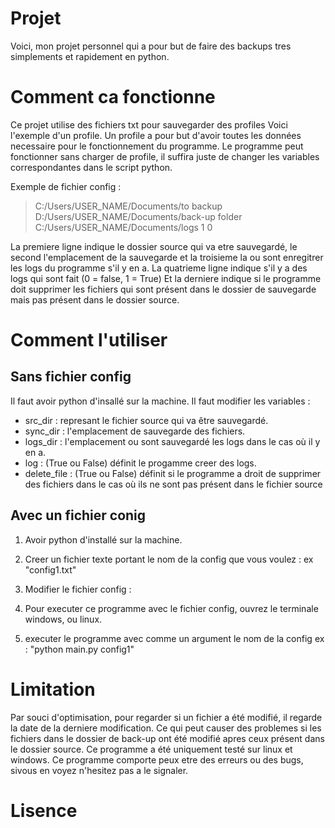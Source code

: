 # Projet
Voici, mon projet personnel qui a pour but de faire des backups tres simplements et rapidement en python.

# Comment ca fonctionne 
Ce projet utilise des fichiers txt pour sauvegarder des profiles
Voici l'exemple d'un profile. Un profile a pour but d'avoir toutes les données necessaire pour le fonctionnement du programme. Le programme peut fonctionner sans charger de profile, il suffira juste de changer les variables correspondantes dans le script python.

Exemple de fichier config :
> C:/Users/USER_NAME/Documents/to backup
> D:/Users/USER_NAME/Documents/back-up folder
> C:/Users/USER_NAME/Documents/logs
> 1
> 0

La premiere ligne indique le dossier source qui va etre sauvegardé, le second l'emplacement de la sauvegarde et la troisieme la ou sont enregitrer les logs du programme s'il y en a.
La quatrieme ligne indique s'il y a des logs qui sont fait (0 = false, 1 = True)
Et la derniere indique si le programme doit supprimer les fichiers qui sont présent dans le dossier de sauvegarde mais pas présent dans le dossier source.


# Comment l'utiliser 
## Sans fichier config
Il faut avoir python d'insallé sur la machine.
Il faut modifier les variables :
- src_dir : represant le fichier source qui va être sauvegardé.
- sync_dir : l'emplacement de sauvegarde des fichiers.
- logs_dir : l'emplacement ou sont sauvegardé les logs dans le cas où il y en a.
- log : (True ou False) définit le progamme creer des logs.
- delete_file : (True ou False) définit si le programme a droit de supprimer des fichiers dans le cas où ils ne sont pas présent dans le fichier source

## Avec un fichier conig
1) Avoir python d'installé sur la machine.
2) Creer un fichier texte portant le nom de la config que vous voulez : ex "config1.txt"
3) Modifier le fichier config :


4) Pour executer ce programme avec le fichier config, ouvrez le terminale windows, ou linux.
5) executer le programme avec comme un argument le nom de la config ex : "python main.py config1"



# Limitation
Par souci d'optimisation, pour regarder si un fichier a été modifié, il regarde la date de la derniere modification. Ce qui peut causer des problemes si les fichiers dans le dossier de back-up ont été modifié apres ceux présent dans le dossier source.
Ce programme a été uniquement testé sur linux et windows.
Ce programme comporte peux etre des erreurs ou des bugs, sivous en voyez n'hesitez pas a le signaler.


# Lisence
